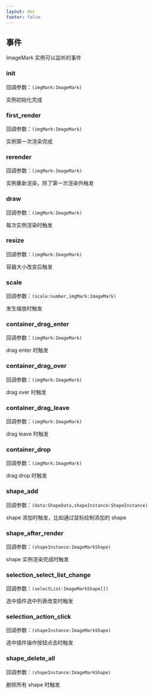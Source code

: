 ```yaml
---
layout: doc
footer: false
---
```


## 事件

ImageMark 实例可以监听的事件

### init

回调参数：`(imgMark:ImageMark)`

实例初始化完成

### first_render

回调参数：`(imgMark:ImageMark)`

实例第一次渲染完成

### rerender

回调参数：`(imgMark:ImageMark)`

实例重新渲染，除了第一次渲染外触发

### draw

回调参数：`(imgMark:ImageMark)`

每次实例渲染时触发

### resize

回调参数：`(imgMark:ImageMark)`

容器大小改变后触发

### scale

回调参数：`(scale:number,imgMark:ImageMark)`

发生缩放时触发

### container_drag_enter

回调参数：`(imgMark:ImageMark)`

drag enter 时触发

### container_drag_over

回调参数：`(imgMark:ImageMark)`

drag over 时触发

### container_drag_leave

回调参数：`(imgMark:ImageMark)`

drag leave 时触发

### container_drop

回调参数：`(imgMark:ImageMark)`

drag drop 时触发

### shape_add

回调参数：`(data:ShapeData,shapeInstance:ShapeInstance)`

shape 添加时触发，比如通过鼠标绘制添加的 shape

### shape_after_render

回调参数：`(shapeInstance:ImageMarkShape)`

shape 实例渲染完成时触发

### selection_select_list_change

回调参数：`(selectList:ImageMarkShape[])`

选中插件选中列表改变时触发

### selection_action_click

回调参数：`(shapeInstance:ImageMarkShape)`

选中插件操作按钮点击时触发

### shape_delete_all

回调参数：`(shapeInstance:ImageMarkShape)`

删除所有 shape 时触发
